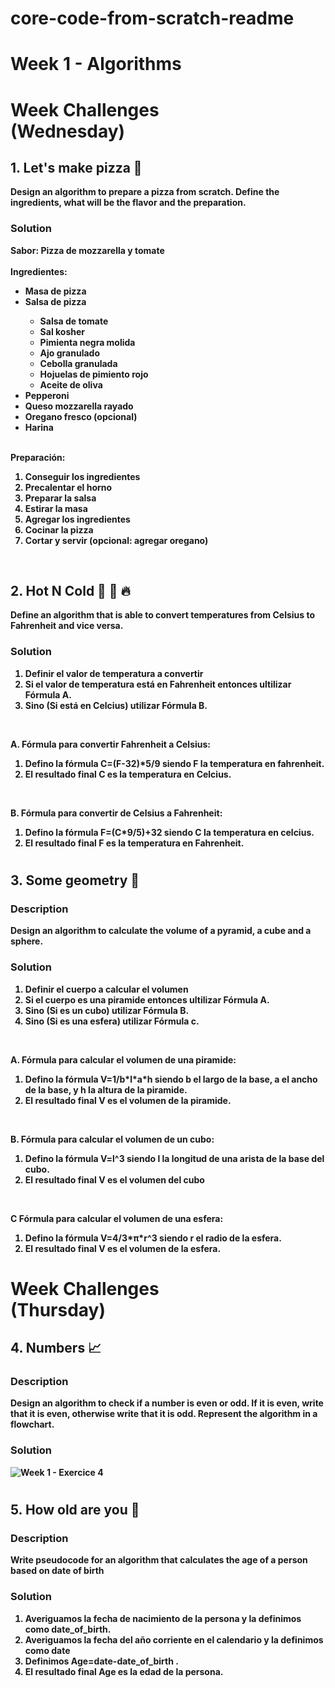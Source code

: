 # core-code-from-scratch-readme

<h1> Week 1 - Algorithms </h1>

<h1> Week Challenges <br> (Wednesday) </h1>
<h2> 1. Let's make pizza 🍕 </h2>
<b> Design an algorithm to prepare a pizza from scratch. Define the ingredients, what will be the flavor and the preparation. </b>

<h3> Solution </h3>
<b> Sabor: Pizza de mozzarella y tomate <br></br>
Ingredientes:
<ul>
  <li> Masa de pizza </li>
  <li> Salsa de pizza </li>
  <ul>
    <li> Salsa de tomate </li>
    <li> Sal kosher </li>
    <li> Pimienta negra molida </li>
    <li> Ajo granulado </li>
    <li> Cebolla granulada </li>
    <li> Hojuelas de pimiento rojo </li>
    <li> Aceite de oliva </li>
  </ul>
  <li> Pepperoni </li>
  <li> Queso mozzarella rayado </li>
  <li> Oregano fresco (opcional) </li>
  <li> Harina </li>
</ul><br>
<b> Preparación: </b>
<ol>
  <li> Conseguir los ingredientes </li>
  <li> Precalentar el horno </li>
  <li> Preparar la salsa </li>
  <li> Estirar la masa </li>
  <li> Agregar los ingredientes </li>
  <li> Cocinar la pizza </li>
  <li> Cortar y servir (opcional: agregar oregano) </li>
</ol><br>

<h2> 2. Hot N Cold 🤒 🧊 🔥 </h2>
<b> Define an algorithm that is able to convert temperatures from Celsius to Fahrenheit and vice versa. </b>

<h3> Solution </h3>

<ol>
  <li> Definir el valor de temperatura a convertir </li>
  <li> Si el valor de temperatura está en Fahrenheit entonces ultilizar Fórmula A. </li>
  <li> Sino (Si está en Celcius) utilizar Fórmula B. </li>
</ol><br>

<b> A. Fórmula para convertir Fahrenheit a Celsius: </b>
<ol>
  <li> Defino la fórmula C=(F-32)*5/9 siendo F la temperatura en fahrenheit.
  <li> El resultado final C es la temperatura en Celcius. </li>
</ol><br>

<b> B. Fórmula para convertir de Celsius a Fahrenheit: </b>
<ol>
  <li> Defino la fórmula F=(C*9/5)+32 siendo C la temperatura en celcius.
  <li> El resultado final F es la temperatura en Fahrenheit. </li>
</ol>

# <h2> 3. Some geometry 📐 </h2>
<h3> Description </h3>
<b> Design an algorithm to calculate the volume of a pyramid, a cube and a sphere. </b>
<h3> Solution </h3>
<ol>
  <li> Definir el cuerpo a calcular el volumen </li>
  <li> Si el cuerpo es una piramide entonces ultilizar Fórmula A. </li>
  <li> Sino (Si es un cubo) utilizar Fórmula B. </li>
  <li> Sino (Si es una esfera) utilizar Fórmula c. </li>
</ol><br>

<b> A. Fórmula para calcular el volumen de una piramide: </b>
<ol>
  <li> Defino la fórmula V=1/b*l*a*h siendo b el largo de la base, a el ancho de la base, y h la altura de la piramide. </li>
  <li> El resultado final V es el volumen de la piramide. </li>
</ol><br>

<b> B. Fórmula para calcular el volumen de un cubo: </b>
<ol>
  <li> Defino la fórmula V=l^3 siendo l la longitud de una arista de la base del cubo. </li>
  <li> El resultado final V es el volumen del cubo
</ol><br>

<b> C Fórmula para calcular el volumen de una esfera: </b>
<ol>
  <li> Defino la fórmula V=4/3*π*r^3 siendo r el radio de la esfera.
  <li> El resultado final V es el volumen de la esfera.
</ol>

# <h1> Week Challenges <br> (Thursday) </h1>
<h2> 4. Numbers 📈 </h2>
<h3> Description </h3>
<b> Design an algorithm to check if a number is even or odd. If it is even, write that it is even, otherwise write that it is odd. Represent the algorithm in a flowchart. </b>

<h3> Solution </h3>

![Week 1 - Exercice 4](https://user-images.githubusercontent.com/87130341/229401391-6ed03a96-8c40-4f84-ba6b-b3df3f1973b2.png)

# <h2> 5. How old are you 👴 </h2>
<h3> Description </h3>
<b> Write pseudocode for an algorithm that calculates the age of a person based on date of birth </b>
<h3> Solution </h3>

<ol>
  <li> Averiguamos la fecha de nacimiento de la persona y la definimos como date_of_birth. </li>
  <li> Averiguamos la fecha del año corriente en el calendario y la definimos como date </li>
  <li> Definimos Age=date-date_of_birth . </li>
  <li> El resultado final Age es la edad de la persona. </li>
</ol>





    




  
  
  
    
    
    

